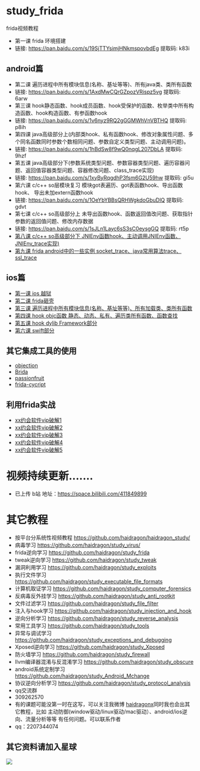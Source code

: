 # study_frida  
frida视频教程
* 第一课 frida 环境搭建
* 链接: https://pan.baidu.com/s/19SjTTYsimjHNkmspovbdEg 提取码: k83i
## android篇
* 第二课 遍历进程中所有模块信息(名称、基址等等)、所有java类、类所有函数
* 链接: https://pan.baidu.com/s/1AxdMwCQrGZpozVRispz5vg 提取码: 6arw
* 第三课 hook静态函数、hook成员函数、hook受保护的函数、枚举类中所有构造函数、hook构造函数、有参函数hook
* 链接: https://pan.baidu.com/s/1v6nyz9RQ2gGGMWhVnVBTHQ 提取码: p8ih  
* 第四课 java高级部分上(内部类hook、私有函数hook、修改对象属性问题、多个同名函数同时参数个数相同问题、参数自定义类型问题、主动调用问题)。
* 链接: https://pan.baidu.com/s/1hBdSw8f9wQ0nqgL207DbLA 提取码: 9hzf  
* 第五课 java高级部分下(参数系统类型问题、参数容器类型问题、遍历容器问题、返回值容器类型问题、容器修改问题、class_trace实现)
* 链接: https://pan.baidu.com/s/1xyByRqgdhP3fsm6G2U59hw 提取码: gi5u
* 第六课 c/c++ so层模块复习 模块got表遍历、got表函数hook、导出函数hook、 导出未加extern函数hook
* 链接: https://pan.baidu.com/s/1OeYbYBBsQRHWgkdoGbuDlQ 提取码: gdvt  
* 第七课 c/c++ so高级部分上 未导出函数hook、函数返回值改问题、获取指针参数的返回值问题、修改内存数据
* 链接: https://pan.baidu.com/s/1sJLn1Layc6sS3sC0eysgGQ 提取码: rt5p
* [第八课 c/c++ so高级部分下 JNIEnv函数hook、主动调用JNIEnv函数、JNIEnv_trace实现)](https://github.com/haidragon/study_frida/blob/master/study_frida/ch8/ch8.md)
* [第九课 frida android中的一些实例 socket_trace、java常用算法trace、ssl_trace](https://github.com/haidragon/study_frida/blob/master/study_frida/ch9/ch9.md)
## ios篇
* [第一课 ios 越狱](https://github.com/haidragon/study_reverse_analysis) 
* [第二课 frida砸壳](https://github.com/haidragon/study_frida/blob/master/study_frida/ios/page1/page.md)
* [第三课 遍历进程中所有模块信息(名称、基址等等)、所有加载类、类所有函数](https://github.com/haidragon/study_frida/blob/master/study_frida/ios/page3/page.md)
* [第四课 hook objc函数 静态、动态、私有、遍历类所有函数、函数查找](https://github.com/haidragon/study_frida/blob/master/study_frida/ios/page4/page.md)
* [第五课 hook dylib Framework部分](https://github.com/haidragon/study_frida/blob/master/study_frida/ios/page5/page.md) 
* [第六课 swift部分](https://github.com/haidragon/study_tweak)
## 其它集成工具的使用
* [objection](https://github.com/haidragon/study_tools)
* [Brida](https://github.com/haidragon/study_tools)
* [passionfruit](https://github.com/haidragon/study_tools)
* [frida-cycript ](https://github.com/haidragon/study_tools)
## 利用frida实战
* [xx约会软件vip破解1](https://github.com/haidragon/study_frida/blob/master/study_frida/frida%E5%AE%9E%E6%88%98/%E7%9B%B8%E4%BA%B2%E5%AF%86.ipa/page.md)
* [xx约会软件vip破解2](https://github.com/haidragon/study_frida/blob/master/study_frida/frida%E5%AE%9E%E6%88%98/%E4%BC%B4%E5%BF%83%E5%A9%9A%E6%81%8B.ipa/page.md)
* [xx约会软件vip破解3](https://github.com/haidragon/study_frida/blob/master/study_frida/frida%E5%AE%9E%E6%88%98/%E5%A6%96%E5%A8%86%E4%BA%A4%E5%8F%8B.ipa/page.md)
* [xx约会软件vip破解4](https://github.com/haidragon/study_frida/blob/master/study_frida/frida%E5%AE%9E%E6%88%98/%E5%8D%88%E5%A4%9C%E6%9C%89%E7%BA%A6.ipa/page.md)
* [xx约会软件vip破解5](https://github.com/haidragon/study_frida/blob/master/study_frida/frida%E5%AE%9E%E6%88%98/iLove%E5%A9%9A%E6%81%8B.ipa/page.md)
# 视频持续更新.......  
* 已上传 b站 地址：https://space.bilibili.com/411849899
# 其它教程
* 按平台分系统性视频教程 https://github.com/haidragon/haidragon_study/
* 病毒学习 https://github.com/haidragon/study_virus/
* frida逆向学习 https://github.com/haidragon/study_frida
* tweak逆向学习 https://github.com/haidragon/study_tweak
* 漏洞利用学习 https://github.com/haidragon/study_exploits
* 执行文件学习 https://github.com/haidragon/study_executable_file_formats
* 计算机取证学习 https://github.com/haidragon/study_computer_forensics
* 反病毒反外挂学习 https://github.com/haidragon/study_anti_rootkit
* 文件过滤学习 https://github.com/haidragon/study_file_filter
* 注入与hook学习 https://github.com/haidragon/study_injection_and_hook
* 逆向分析学习 https://github.com/haidragon/study_reverse_analysis
* 常用工具学习 https://github.com/haidragon/study_tools
* 异常与调试学习 https://github.com/haidragon/study_exceptions_and_debugging
* Xposed逆向学习 https://github.com/haidragon/study_Xposed
* 防火墙学习 https://github.com/haidragon/study_firewall
* llvm编译器混淆与反混淆学习 https://github.com/haidragon/study_obscure
* android系统定制学习 https://github.com/haidragon/study_Android_Mchange
* 协议逆向分析学习 https://github.com/haidragon/study_protocol_analysis
* qq交流群 
* 309262570
* 有的课题可能没第一时在这写，可以关注我微博 [haidragonx](https://weibo.com/haidragon)同时我也会出其它教程，比如 主动防御(window驱动/linux驱动/mac驱动）、android/ios逆向、流量分析等等 有任何问题。可以联系作者
* qq：2207344074
## 其它资料请加入星球
![](https://github.com/haidragon/study_frida/blob/master/image/1681580715267_.pic_hd.jpg)
